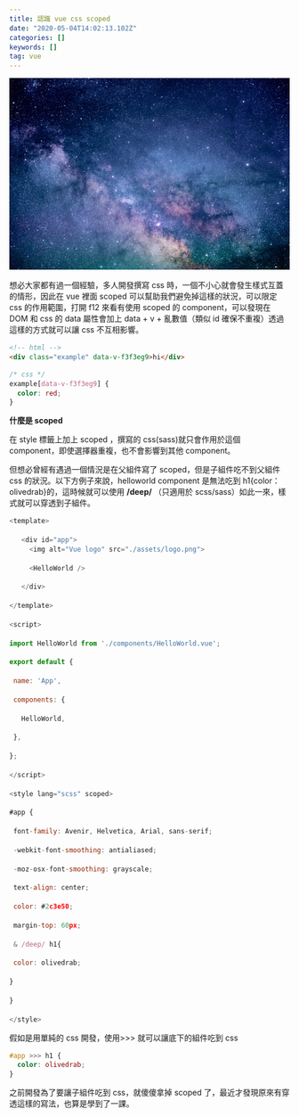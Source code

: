 ```yaml
---
title: 認識 vue css scoped
date: "2020-05-04T14:02:13.102Z"
categories: []
keywords: []
tag: vue
---
```


![](/img/1__QCFDDzRri5TbYnRWefOV9w.jpeg)

想必大家都有過一個經驗，多人開發撰寫 css 時，一個不小心就會發生樣式互蓋的情形，因此在 vue 裡面 scoped 可以幫助我們避免掉這樣的狀況，可以限定 css 的作用範圍，打開 f12 來看有使用 scoped 的 component，可以發現在 DOM 和 css 的 data 屬性會加上 data + v + 亂數值（類似 id 確保不重複）透過這樣的方式就可以讓 css 不互相影響。

```html
<!-- html -->
<div class="example" data-v-f3f3eg9>hi</div>
```

```css
/* css */
example[data-v-f3f3eg9] {
  color: red;
}
```

**什麼是 scoped**

在 style 標籤上加上 scoped ，撰寫的 css(sass)就只會作用於這個 component，即使選擇器重複，也不會影響到其他 component。

但想必曾經有遇過一個情況是在父組件寫了 scoped，但是子組件吃不到父組件 css 的狀況。以下方例子來說，helloworld component 是無法吃到 h1{color：olivedrab}的，這時候就可以使用 **/deep/** （只適用於 scss/sass）如此一來，樣式就可以穿透到子組件。

```javascript
<template>

   <div id="app">
     <img alt="Vue logo" src="./assets/logo.png">

     <HelloWorld />

   </div>

</template>

<script>

import HelloWorld from './components/HelloWorld.vue';

export default {

 name: 'App',

 components: {

   HelloWorld,

 },

};

</script>

<style lang="scss" scoped>

#app {

 font-family: Avenir, Helvetica, Arial, sans-serif;

 -webkit-font-smoothing: antialiased;

 -moz-osx-font-smoothing: grayscale;

 text-align: center;

 color: #2c3e50;

 margin-top: 60px;

 & /deep/ h1{

 color: olivedrab;

}

}

</style>
```

假如是用單純的 css 開發，使用>>> 就可以讓底下的組件吃到 css

```css
#app >>> h1 {
  color: olivedrab;
}
```

之前開發為了要讓子組件吃到 css，就傻傻拿掉 scoped 了，最近才發現原來有穿透這樣的寫法，也算是學到了一課。
